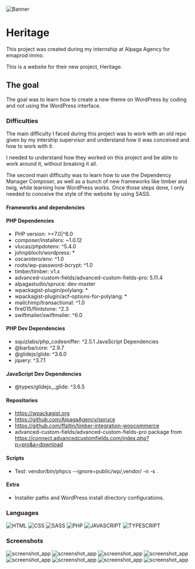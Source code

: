 ![Banner](/screen/heritage.png)

# Heritage

This project was created during my internship at Alpaga Agency for emaprod immo.

This is a website for their new project, Heritage. 

## The goal 

The goal was to learn how to create a new theme on WordPress by coding and not using the WordPress interface.

### Difficulties

The main difficulty I faced during this project was to work with an old repo given by my intership supervisor and understand how it was conceived and how to work with it.

I needed to understand how they worked on this project and be able to work around it, without breaking it all.

The second main difficulty was to learn how to use the Dependency Manager Composer, as well as a bunch of new frameworks like timber and twig, while learning how WordPress works. Once those steps done, I only needed to conceive the style of the website by using SASS.

#### Frameworks and dependencies

#### PHP Dependencies
- PHP version: >=7.0|^8.0
- composer/installers: ~1.0.12
- vlucas/phpdotenv: ^5.4.0
- johnpbloch/wordpress: *
- oscarotero/env: ^1.0
- roots/wp-password-bcrypt: ^1.0
- timber/timber: v1.x
- advanced-custom-fields/advanced-custom-fields-pro: 5.11.4
- alpagastudio/spruce: dev-master
- wpackagist-plugin/polylang: *
- wpackagist-plugin/acf-options-for-polylang: *
- mailchimp/transactional: ^1.0
- fire015/flintstone: ^2.3
- swiftmailer/swiftmailer: ^6.0
#### PHP Dev Dependencies
- squizlabs/php_codesniffer: ^2.5.1
JavaScript Dependencies
- @barba/core: ^2.9.7
- @glidejs/glide: ^3.6.0
- jquery: ^3.7.1
#### JavaScript Dev Dependencies
- @types/glidejs__glide: ^3.6.5
#### Repositories
- https://wpackagist.org
- https://github.com/AlpagaAgency/spruce
- https://github.com/ffaltin/timber-integration-woocommerce
- advanced-custom-fields/advanced-custom-fields-pro package from https://connect.advancedcustomfields.com/index.php?p=pro&a=download
#### Scripts
- Test: vendor/bin/phpcs --ignore=public/wp/,vendor/ -n -s .
#### Extra
- Installer paths and WordPress install directory configurations.

### Languages
![HTML](https://img.shields.io/badge/HTML5-E34F26?style=for-the-badge&logo=html5&logoColor=white)
![CSS](https://img.shields.io/badge/CSS3-1572B6?style=for-the-badge&logo=css3&logoColor=white)
![SASS](https://img.shields.io/badge/Sass-CC6699?style=for-the-badge&logo=sass&logoColor=white)
![PHP](https://img.shields.io/badge/PHP-777BB4?style=for-the-badge&logo=php&logoColor=white)
![JAVASCRIPT](https://img.shields.io/badge/logo-javascript-blue?logo=javascript)
![TYPESCRIPT](https://img.shields.io/badge/TypeScript-007ACC?style=for-the-badge&logo=typescript&logoColor=white)

### Screenshots
![screenshot_app](/screen/heritage1.png)
![screenshot_app](/screen/heritage2.png)
![screenshot_app](/screen/heritage3.png)
![screenshot_app](/screen/heritage4.png)
![screenshot_app](/screen/heritage5.png)
![screenshot_app](/screen/heritage6.png)
![screenshot_app](/screen/heritage7.png)
![screenshot_app](/screen/heritage8.png)
